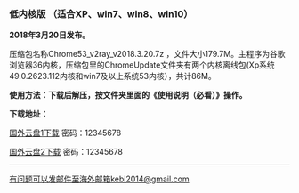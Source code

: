 ### 低内核版 （适合XP、win7、win8、win10）

**2018年3月20日发布。**

压缩包名称Chrome53_v2ray_v2018.3.20.7z ，文件大小179.7M。主程序为谷歌浏览器36内核，压缩包里的ChromeUpdate文件夹有两个内核离线包(Xp系统49.0.2623.112内核和win7及以上系统53内核），共计86M。

**使用方法：下载后解压，按文件夹里面的《使用说明（必看）》操作。**

**下载地址：**

[国外云盘1下载](http://45.32.141.248:8000/f/7b2798ec5f/) 密码：12345678

[国外云盘2下载](http://165.227.23.136:8000/f/410f35e918/) 密码：12345678


***

有问题可以发邮件至海外邮箱kebi2014@gmail.com